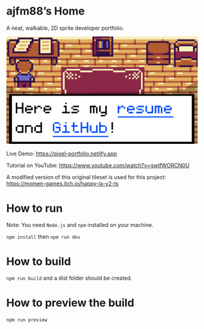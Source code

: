 # ajfm88’s Home

A neat, walkable, 2D sprite developer portfolio.

![picture](./readme.png)

Live Demo: https://pixel-portfolio.netlify.app

Tutorial on YouTube: https://www.youtube.com/watch?v=gwtfWORCN0U

A modified version of this original tileset is used for this project: https://momen-games.itch.io/happy-la-v2-ts

# How to run

Note: You need `Node.js` and `npm` installed on your machine.

`npm install` then `npm run dev`

# How to build

`npm run build` and a dist folder should be created.

# How to preview the build

`npm run preview`
